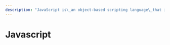 ```yaml
---
description: "JavaScript is\_an object-based scripting language\_that is lightweight and cross-platform.JavaScript is not compiled but translated. The JavaScript Translator (embedded in browser) is responsible to tr"
---
```


# Javascript

